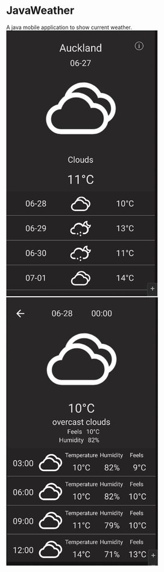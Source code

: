 # JavaWeather
 A java mobile application to show current weather.
![](screenshot1.JPG)
![](screenshot2.JPG)